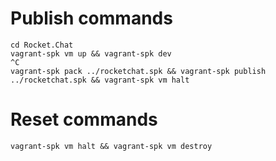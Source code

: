 # Publish commands

```
cd Rocket.Chat
vagrant-spk vm up && vagrant-spk dev
^C
vagrant-spk pack ../rocketchat.spk && vagrant-spk publish ../rocketchat.spk && vagrant-spk vm halt
```

# Reset commands

```
vagrant-spk vm halt && vagrant-spk vm destroy
```
